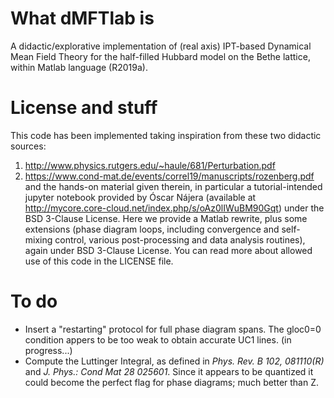# What dMFTlab is
A didactic/explorative implementation of (real axis) IPT-based Dynamical Mean Field Theory for the half-filled Hubbard model on the Bethe lattice, within Matlab language (R2019a).

# License and stuff
This code has been implemented taking inspiration from these two didactic sources:
1. http://www.physics.rutgers.edu/~haule/681/Perturbation.pdf   
2. https://www.cond-mat.de/events/correl19/manuscripts/rozenberg.pdf
and the hands-on material given therein, in particular a tutorial-intended jupyter notebook provided by Óscar Nájera (available at http://mycore.core-cloud.net/index.php/s/oAz0lIWuBM90Gqt) under the BSD 3-Clause License. Here we provide a Matlab rewrite, plus some extensions (phase diagram loops, including convergence and self-mixing control, various post-processing and data analysis routines), again under BSD 3-Clause License. You can read more about allowed use of this code in the LICENSE file.

# To do
- Insert a "restarting" protocol for full phase diagram spans. The gloc0=0 condition appers to be too weak to obtain accurate UC1 lines. (in progress...)
- Compute the Luttinger Integral, as defined in *Phys. Rev. B 102, 081110(R)* and *J. Phys.: Cond Mat 28 025601*. Since it appears to be quantized it could become the perfect flag for phase diagrams; much better than Z.
